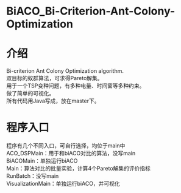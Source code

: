 # BiACO_Bi-Criterion-Ant-Colony-Optimization

# 介绍
Bi-criterion Ant Colony Optimization algorithm.<br>
双目标的蚁群算法，可求得Pareto解集。<br>
用于一个TSP变种问题，有多种电量、时间窗等多种约束。<br>
做了简单的可视化。<br>
所有代码用Java写成，放在master下。<br>

# 程序入口
程序有几个不同入口，可自行选择，均位于main中<br>
ACO_DSPMain：用于和biACO对比的算法，没写main<br>
BiACOMain：单独运行biACO<br>
Main：算法对比的批量实验，计算4个Pareto解集的评价指标<br>
RunBatch：没写main<br>
VisualizationMain：单独运行biACO，并可视化
